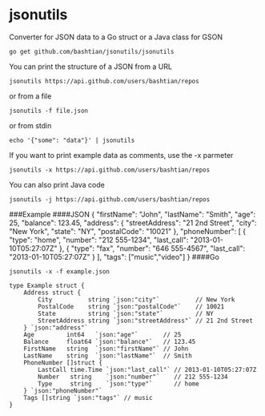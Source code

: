 jsonutils
=========

Converter for JSON data to a Go struct or a Java class for GSON

	go get github.com/bashtian/jsonutils/jsonutils

You can print the structure of a JSON from a URL

	jsonutils https://api.github.com/users/bashtian/repos

or from a file

	jsonutils -f file.json

or from stdin

    echo '{"some": "data"}' | jsonutils

If you want to print example data as comments, use the -x parmeter

	jsonutils -x https://api.github.com/users/bashtian/repos

You can also print Java code 

	jsonutils -j https://api.github.com/users/bashtian/repos

###Example
####JSON
	{
	    "firstName": "John",
	    "lastName": "Smith",
	    "age": 25,
	    "balance": 123.45,
	    "address": {
	        "streetAddress": "21 2nd Street",
	        "city": "New York",
	        "state": "NY",
	        "postalCode": "10021"
	    },
	    "phoneNumber": [
	        {
	            "type": "home",
	            "number": "212 555-1234",
	            "last_call": "2013-01-10T05:27:07Z"
	        },
	        {
	            "type": "fax",
	            "number": "646 555-4567",
	            "last_call": "2013-01-10T05:27:07Z"
	        }
	    ],
	    "tags": ["music","video"]
	}
####Go
	
	jsonutils -x -f example.json

	type Example struct {
		Address struct {
			City          string `json:"city"`          // New York
			PostalCode    string `json:"postalCode"`    // 10021
			State         string `json:"state"`         // NY
			StreetAddress string `json:"streetAddress"` // 21 2nd Street
		} `json:"address"`
		Age         int64   `json:"age"`       // 25
		Balance     float64 `json:"balance"`   // 123.45
		FirstName   string  `json:"firstName"` // John
		LastName    string  `json:"lastName"`  // Smith
		PhoneNumber []struct {
			LastCall time.Time `json:"last_call"` // 2013-01-10T05:27:07Z
			Number   string    `json:"number"`    // 212 555-1234
			Type     string    `json:"type"`      // home
		} `json:"phoneNumber"`
		Tags []string `json:"tags"` // music
	}
